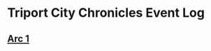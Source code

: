 # Triport City Chronicles Event Log

## [Arc 1](https://github.com/AmnesicOblex/tcc-event-log/tree/master/arc-1)
